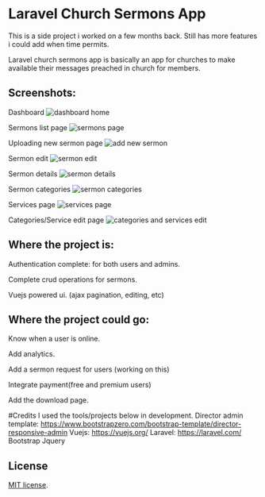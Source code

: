 # Laravel Church Sermons App

This is a side project i worked on a few months back. Still has more features i could add when time permits.

Laravel church sermons app is basically an app for churches to make available their messages preached in church for members.

## Screenshots:

Dashboard 
![dashboard home](https://cloud.githubusercontent.com/assets/10757330/20033035/2ce6938e-a38f-11e6-9d3d-1ecbb47efc56.png)


Sermons list page
![sermons page](https://cloud.githubusercontent.com/assets/10757330/20033056/d8dbe3f6-a38f-11e6-8992-b0d3ebd5dca7.png)


Uploading new sermon page
![add new sermon](https://cloud.githubusercontent.com/assets/10757330/20033057/ebc9e5da-a38f-11e6-93a2-f7e15b19c8e6.png)


Sermon edit
![sermon edit](https://cloud.githubusercontent.com/assets/10757330/20033062/f20fbf28-a38f-11e6-96b9-53a1dbea1775.png)


Sermon details
![sermon details](https://cloud.githubusercontent.com/assets/10757330/20033064/f8819188-a38f-11e6-9e5e-8c901d88c06d.png)


Sermon categories
![sermon categories](https://cloud.githubusercontent.com/assets/10757330/20033065/03241ef8-a390-11e6-9c73-8df210a207ef.png)


Services page
![services page](https://cloud.githubusercontent.com/assets/10757330/20033066/0d14325e-a390-11e6-91d0-67bb1a64d561.png)


Categories/Service edit page
![categories and services edit](https://cloud.githubusercontent.com/assets/10757330/20033068/1477b48a-a390-11e6-9f9e-9c04b3bf21ff.png)



## Where the project is:

Authentication complete: for both users and admins.

Complete crud operations for sermons.

Vuejs powered ui. (ajax pagination, editing, etc)

## Where the project could go:

Know when a user is online.

Add analytics.

Add a sermon request for users (working on this)

Integrate payment(free and premium users)

Add the download page.


#Credits
I used the tools/projects below in development.
Director admin template: https://www.bootstrapzero.com/bootstrap-template/director-responsive-admin
Vuejs: https://vuejs.org/
Laravel: https://laravel.com/
Bootstrap
Jquery

## License
 [MIT license](http://opensource.org/licenses/MIT).
